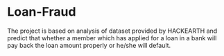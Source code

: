 # Loan-Fraud
The project is based on analysis of dataset provided by HACKEARTH and predict that whether a member which has applied for a loan in a bank will pay back the loan amount properly or he/she will default.
